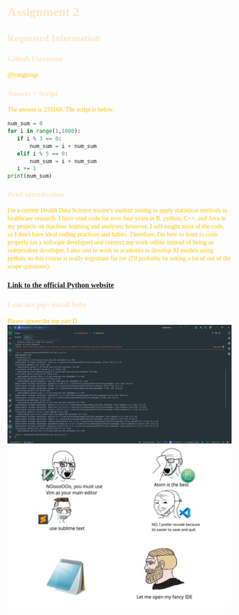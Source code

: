 # <span style="color:#ffe4c4; font-family: Spectral;">Assignment 2</span>
## <span style="color:#ffe4c4; font-family: Spectral;">Requested Information</span>
### <span style="color:#ffe4c4; font-family: Spectral;">Github Username</span>
<span style="color:#ffc300; font-family: Spectral;">@yangpings</span>

### <span style="color:#ffe4c4; font-family: Spectral;">Answer + Script </span>
<span style="color:#ffc300; font-family: Spectral;">
The answer is 233168. The script is below:
</span>

```python
num_sum = 0
for i in range(1,1000):
   if i % 3 == 0:
       num_sum = i + num_sum
   elif i % 5 == 0:
       num_sum = i + num_sum
   i += 1
print(num_sum)
```

### <span style="color:#ffe4c4; font-family: Spectral;">Brief introduction</span>
<span style="color:#ffc300; font-family: Spectral;">
I'm a current Health Data Science master's student aiming to 
apply statistical methods in healthcare research. I have used code 
for over four years in R, python, C++, and Java in my projects 
on machine learning and analyses; however, I self-taught most of 
the code, so I don't have ideal coding practices and habits. 
Therefore, I'm here to learn to code properly 
(as a software developer) and connect my work online instead 
of being an independent developer. I also aim to work in academia 
to develop AI models using python, so this course is really important
for me (I'll probably be asking a lot of out of the scope questions).
</span>

### <span style="color:#ffe4c4; font-family: Spectral;"><a href="https://www.python.org">Link to the official Python website</a></span>
### <span style="color:#ffe4c4; font-family: Spectral;"> I can use pip- install hehe </span>
<span style="color:#ffc300; font-family: Spectral;">Please ignore the top part:D </span>
![GitHub Logo](pip.png)
![GitHub Logo](meme.png)


